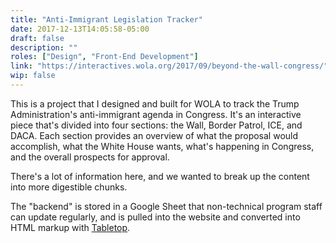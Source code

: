 ```yaml
---
title: "Anti-Immigrant Legislation Tracker"
date: 2017-12-13T14:05:58-05:00
draft: false
description: ""
roles: ["Design", "Front-End Development"]
link: "https://interactives.wola.org/2017/09/beyond-the-wall-congress/"
wip: false
---
```


This is a project that I designed and built for WOLA to track the Trump Administration's anti-immigrant agenda in Congress. It's an interactive piece that's divided into four sections: the Wall, Border Patrol, ICE, and DACA. Each section provides an overview of what the proposal would accomplish, what the White House wants, what's happening in Congress, and the overall prospects for approval.

There's a lot of information here, and we wanted to break up the content into more digestible chunks.

The "backend" is stored in a Google Sheet that non-technical program staff can update regularly, and is pulled into the website and converted into HTML markup with [Tabletop](https://github.com/jsoma/tabletop).